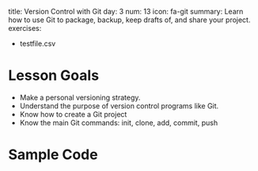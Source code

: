 title: Version Control with Git
day: 3
num: 13
icon: fa-git
summary: Learn how to use Git to package, backup, keep drafts of, and share your project.
exercises:
  - testfile.csv


# Lesson Goals
  - Make a personal versioning strategy.
  - Understand the purpose of version control programs like Git.
  - Know how to create a Git project
  - Know the main Git commands: init, clone, add, commit, push


# Sample Code